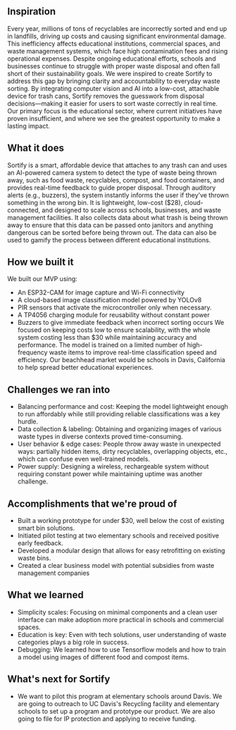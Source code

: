 ## Inspiration
Every year, millions of tons of recyclables are incorrectly sorted and end up in landfills, driving up costs and causing significant environmental damage. This inefficiency affects educational institutions, commercial spaces, and waste management systems, which face high contamination fees and rising operational expenses. Despite ongoing educational efforts, schools and businesses continue to struggle with proper waste disposal and often fall short of their sustainability goals. We were inspired to create Sortify to address this gap by bringing clarity and accountability to everyday waste sorting. By integrating computer vision and AI into a low-cost, attachable device for trash cans, Sortify removes the guesswork from disposal decisions—making it easier for users to sort waste correctly in real time. Our primary focus is the educational sector, where current initiatives have proven insufficient, and where we see the greatest opportunity to make a lasting impact.

## What it does
Sortify is a smart, affordable device that attaches to any trash can and uses an AI-powered camera system to detect the type of waste being thrown away, such as food waste, recyclables, compost, and food containers, and provides real-time feedback to guide proper disposal. Through auditory alerts (e.g., buzzers), the system instantly informs the user if they’ve thrown something in the wrong bin. It is lightweight, low-cost ($28), cloud-connected, and designed to scale across schools, businesses, and waste management facilities​. It also collects data about what trash is being thrown away to ensure that this data can be passed onto janitors and anything dangerous can be sorted before being thrown out. The data can also be used to gamify the process between different educational institutions.

## How we built it
We built our MVP using:
- An ESP32-CAM for image capture and Wi-Fi connectivity
- A cloud-based image classification model powered by YOLOv8
- PIR sensors that activate the microcontroller only when necessary.
- A TP4056 charging module for reusability without constant power
- Buzzers to give immediate feedback when incorrect sorting occurs
We focused on keeping costs low to ensure scalability, with the whole system costing less than $30 while maintaining accuracy and performance. The model is trained on a limited number of high-frequency waste items to improve real-time classification speed and efficiency. Our beachhead market would be schools in Davis, California to help spread better educational experiences. 

## Challenges we ran into
- Balancing performance and cost: Keeping the model lightweight enough to run affordably while still providing reliable classifications was a key hurdle.
- Data collection & labeling: Obtaining and organizing images of various waste types in diverse contexts proved time-consuming.
- User behavior & edge cases: People throw away waste in unexpected ways: partially hidden items, dirty recyclables, overlapping objects, etc., which can confuse even well-trained models.
- Power supply: Designing a wireless, rechargeable system without requiring constant power while maintaining uptime was another challenge.

## Accomplishments that we're proud of
- Built a working prototype for under $30, well below the cost of existing smart bin solutions.
- Initiated pilot testing at two elementary schools and received positive early feedback.
- Developed a modular design that allows for easy retrofitting on existing waste bins.
- Created a clear business model with potential subsidies from waste management companies​

## What we learned
- Simplicity scales: Focusing on minimal components and a clean user interface can make adoption more practical in schools and commercial spaces.
- Education is key: Even with tech solutions, user understanding of waste categories plays a big role in success.
- Debugging: We learned how to use Tensorflow models and how to train a model using images of different food and compost items. 
## What's next for Sortify
- We want to pilot this program at elementary schools around Davis. We are going to outreach to UC Davis's Recycling facility and elementary schools to set up a program and prototype our product. We are also going to file for IP protection and applying to receive funding. 
